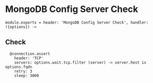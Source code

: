 
# MongoDB Config Server Check

    module.exports = header: 'MongoDB Config Server Check', handler: ({options}) ->

## Check

      @connection.assert
        header: 'TCP'
        servers: options.wait.tcp.filter (server) -> server.host is options.fqdn
        retry: 3
        sleep: 3000
